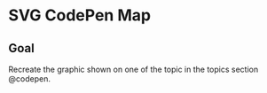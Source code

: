 # SVG CodePen Map

<!-- [Live Demo]() -->

## Goal

Recreate the graphic shown on one of the topic in the topics section @codepen.
